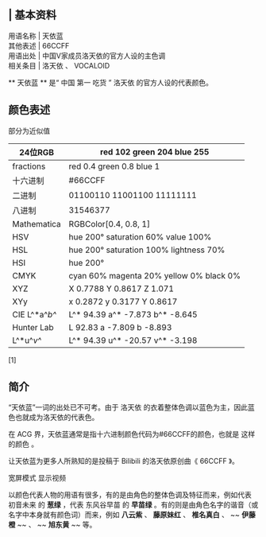 |  **基本资料**  
---  
用语名称  |  天依蓝   
其他表述  |  66CCFF   
用语出处  |  中国V家成员洛天依的官方人设的主色调   
相关条目  |  洛天依  、  VOCALOID   
  
** 天依蓝  ** 是“  中国  第一  吃货  ”  洛天依  的官方人设的代表颜色。

##  颜色表述

部分为近似值

|  24位RGB  |  red 102 green 204 blue 255   
---|---  
fractions  |  red 0.4 green 0.8 blue 1   
十六进制  |  #66CCFF   
二进制  |  01100110 11001100 11111111   
八进制  |  31546377   
Mathematica  |  RGBColor[0.4, 0.8, 1]   
HSV  |  hue 200° saturation 60% value 100%   
HSL  |  hue 200° saturation 100% lightness 70%   
HSI  |  hue 200° | saturation 45% | intensity 73%   
CMYK  |  cyan 60% magenta 20% yellow 0% black 0%   
XYZ  |  X 0.7788 Y 0.8617 Z 1.071   
XYy  |  x 0.2872 y 0.3177 Y 0.8617   
CIE L^*a^*b^*  |  L^* 94.39 a^* -7.873 b^* -8.645   
Hunter Lab  |  L 92.83 a -7.809 b -8.893   
L^*u^*v^*  |  L^* 94.39 u^* -20.57 v^* -3.198   
  
[1]

##  简介

“天依蓝”一词的出处已不可考。由于  洛天依  的衣着整体色调以蓝色为主，因此蓝色也就成为洛天依的代表色。

在  ACG  界，天依蓝通常是指十六进制颜色代码为#66CCFF的颜色，也就是  这样的颜色  。

让天依蓝为更多人所熟知的是投稿于  Bilibili  的洛天依原创曲《  66CCFF  》。

宽屏模式  显示视频

以颜色代表人物的用语有很多，有的是由角色的整体色调及特征而来，例如代表  初音未来  的  **葱绿** ，代表  东风谷早苗  的  **早苗绿**
。有的则是由角色名字的谐音（或名字中本身就有颜色词）而来，例如  **八云紫** 、  **藤原妹红** 、  **椎名真白** 、  ~~ **伊藤橙**
~~ 、  ~~ **旭东黄** ~~ 等。